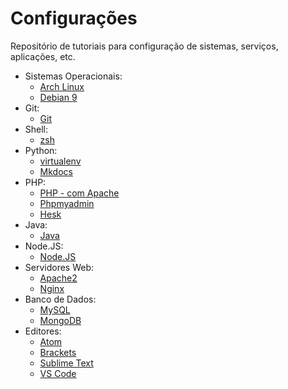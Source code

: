 Configurações
=============

Repositório de tutoriais para configuração de sistemas, serviços, aplicações, etc.

- Sistemas Operacionais:
	- [Arch Linux](mds/sistemas-operacionais/arch-linux.md)
	- [Debian 9](mds/sistemas-operacionais/debian9.md)
- Git:
	- [Git](mds/git/git.md)
- Shell:
	- [zsh](mds/shell/zsh.md)
- Python:
	- [virtualenv](mds/python/virtualenv.md)
	- [Mkdocs](mds/python/mkdocs.md)
- PHP:
	- [PHP - com Apache](mds/php/php-apache.md)
	- [Phpmyadmin](mds/php/phpmyadmin.md)
	- [Hesk](mds/php/hesk.md)
- Java:
	- [Java](mds/java/jre.md)
- Node.JS:
	- [Node.JS](mds/nodejs/nodejs.md)
- Servidores Web:
	- [Apache2](mds/servidores-web/apache.md)
	- [Nginx](mds/servidores-web/nginx.md)
- Banco de Dados:
	- [MySQL](mds/banco-de-dados/mysql.md)
	- [MongoDB](mds/banco-de-dados/mongodb.md)
- Editores:
	- [Atom](mds/editores-de-codigo/atom.md)
	- [Brackets](mds/editores-de-codigo/brackets.md)
	- [Sublime Text](mds/editores-de-codigo/sublime-text.md)
	- [VS Code](mds/editores-de-codigo/vs-code.md)
